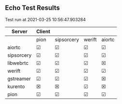 ## Echo Test Results
Test run at 2021-03-25 10:56:47.903284

| Server      | Client      |             |             |             |
|-------------|-------------|-------------|-------------|-------------|
|             | pion        | sipsorcery  | werift      | aiortc      |
| aiortc      | &#9745;     | &#9745;     | &#9745;     | &#9745;     |
| sipsorcery  | &#9745;     | &#9745;     | &#9745;     | &#9745;     |
| libwebrtc   | &#9745;     | &#9745;     | &#9745;     | &#x2612;    |
| werift      | &#9745;     | &#9745;     | &#9745;     | &#9745;     |
| gstreamer   | &#9745;     | &#9745;     | &#9745;     | &#x2612;    |
| kurento     | &#x2612;    | &#x2612;    | &#9745;     | &#x2612;    |
| pion        | &#9745;     | &#9745;     | &#9745;     | &#9745;     |
